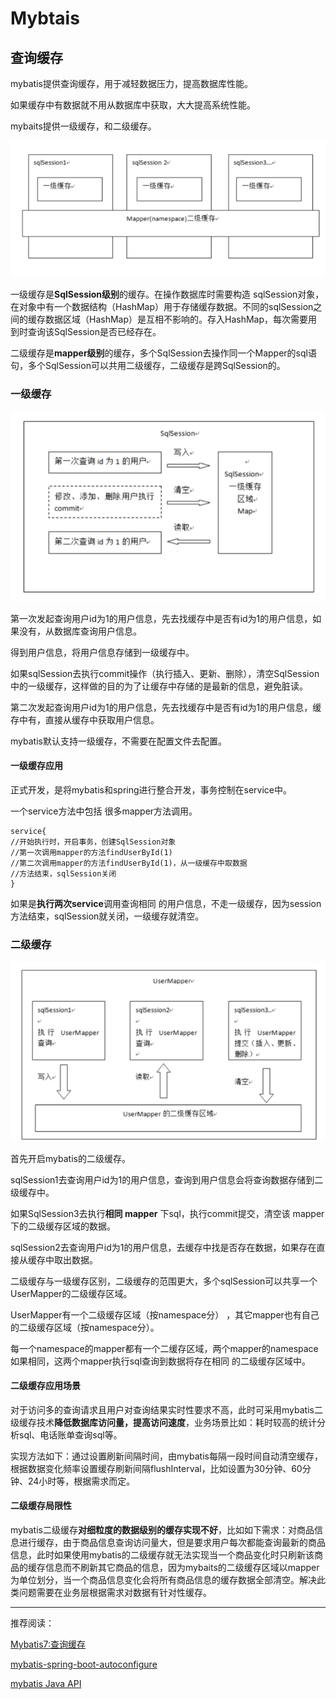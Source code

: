 # Mybtais

## 查询缓存

mybatis提供查询缓存，用于减轻数据压力，提高数据库性能。

如果缓存中有数据就不用从数据库中获取，大大提高系统性能。

mybaits提供一级缓存，和二级缓存。

![mybatis缓存](../Image/mybatis缓存.png)

一级缓存是**SqlSession级别**的缓存。在操作数据库时需要构造 sqlSession对象，在对象中有一个数据结构（HashMap）用于存储缓存数据。不同的sqlSession之间的缓存数据区域（HashMap）是互相不影响的。存入HashMap，每次需要用到时查询该SqlSession是否已经存在。

二级缓存是**mapper级别**的缓存，多个SqlSession去操作同一个Mapper的sql语句，多个SqlSession可以共用二级缓存，二级缓存是跨SqlSession的。

### 一级缓存

![mybatis一级缓存](../Image/mybatis一级缓存.png)

第一次发起查询用户id为1的用户信息，先去找缓存中是否有id为1的用户信息，如果没有，从数据库查询用户信息。

得到用户信息，将用户信息存储到一级缓存中。

如果sqlSession去执行commit操作（执行插入、更新、删除），清空SqlSession中的一级缓存，这样做的目的为了让缓存中存储的是最新的信息，避免脏读。

第二次发起查询用户id为1的用户信息，先去找缓存中是否有id为1的用户信息，缓存中有，直接从缓存中获取用户信息。

mybatis默认支持一级缓存，不需要在配置文件去配置。

#### 一级缓存应用

正式开发，是将mybatis和spring进行整合开发，事务控制在service中。

一个service方法中包括 很多mapper方法调用。
```
service{
//开始执行时，开启事务，创建SqlSession对象
//第一次调用mapper的方法findUserById(1)
//第二次调用mapper的方法findUserById(1)，从一级缓存中取数据
//方法结束，sqlSession关闭
}
```

如果是**执行两次service**调用查询相同 的用户信息，不走一级缓存，因为session方法结束，sqlSession就关闭，一级缓存就清空。

### 二级缓存

![mybatis一级缓存](../Image/mybatis二级缓存.png)

首先开启mybatis的二级缓存。

sqlSession1去查询用户id为1的用户信息，查询到用户信息会将查询数据存储到二级缓存中。

如果SqlSession3去执行**相同 mapper** 下sql，执行commit提交，清空该 mapper下的二级缓存区域的数据。

sqlSession2去查询用户id为1的用户信息，去缓存中找是否存在数据，如果存在直接从缓存中取出数据。

二级缓存与一级缓存区别，二级缓存的范围更大，多个sqlSession可以共享一个UserMapper的二级缓存区域。

UserMapper有一个二级缓存区域（按namespace分） ，其它mapper也有自己的二级缓存区域（按namespace分）。

每一个namespace的mapper都有一个二缓存区域，两个mapper的namespace如果相同，这两个mapper执行sql查询到数据将存在相同 的二级缓存区域中。

####  二级缓存应用场景

对于访问多的查询请求且用户对查询结果实时性要求不高，此时可采用mybatis二级缓存技术**降低数据库访问量，提高访问速度**，业务场景比如：耗时较高的统计分析sql、电话账单查询sql等。

实现方法如下：通过设置刷新间隔时间，由mybatis每隔一段时间自动清空缓存，根据数据变化频率设置缓存刷新间隔flushInterval，比如设置为30分钟、60分钟、24小时等，根据需求而定。

#### 二级缓存局限性

mybatis二级缓存**对细粒度的数据级别的缓存实现不好**，比如如下需求：对商品信息进行缓存，由于商品信息查询访问量大，但是要求用户每次都能查询最新的商品信息，此时如果使用mybatis的二级缓存就无法实现当一个商品变化时只刷新该商品的缓存信息而不刷新其它商品的信息，因为mybaits的二级缓存区域以mapper为单位划分，当一个商品信息变化会将所有商品信息的缓存数据全部清空。解决此类问题需要在业务层根据需求对数据有针对性缓存。

---
推荐阅读：

[Mybatis7:查询缓存](https://zhuanlan.zhihu.com/p/29045286)

[mybatis-spring-boot-autoconfigure
](http://www.mybatis.org/spring-boot-starter/mybatis-spring-boot-autoconfigure/)

[mybatis Java API](http://www.mybatis.org/mybatis-3/zh/java-api.html)

